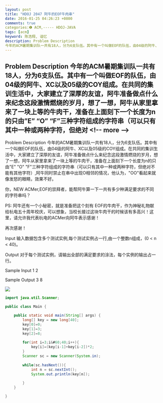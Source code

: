 ```yaml
---
layout: post
title: "HDOJ 2047 阿牛的EOF牛肉串"
date: 2016-01-25 04:26:23 +0800
comments: true
categories:❶ ACM,----- HDOJ-JAVA
tags: [acm]
keyword: 陈浩翔, 谙忆
description: Problem Description 
今年的ACM暑期集训队一共有18人，分为6支队伍。其中有一个叫做EOF的队伍，由04级的阿牛、XC以及05级的COY组成。在共同的集训生活中，大家建立了深厚的友谊，阿牛准备做点什么来纪念这段激情燃烧的岁月，想了一想，阿牛从家里拿来了一块上等的牛肉干，准备在上面刻下一个长度为n的只由”E” “O” “F”三种字符组成的字符串（可以只有其中一种或两种字符，但绝对 
---
```



Problem Description 
今年的ACM暑期集训队一共有18人，分为6支队伍。其中有一个叫做EOF的队伍，由04级的阿牛、XC以及05级的COY组成。在共同的集训生活中，大家建立了深厚的友谊，阿牛准备做点什么来纪念这段激情燃烧的岁月，想了一想，阿牛从家里拿来了一块上等的牛肉干，准备在上面刻下一个长度为n的只由”E” “O” “F”三种字符组成的字符串（可以只有其中一种或两种字符，但绝对
&#60;!-- more --&#62;
----------

Problem Description
今年的ACM暑期集训队一共有18人，分为6支队伍。其中有一个叫做EOF的队伍，由04级的阿牛、XC以及05级的COY组成。在共同的集训生活中，大家建立了深厚的友谊，阿牛准备做点什么来纪念这段激情燃烧的岁月，想了一想，阿牛从家里拿来了一块上等的牛肉干，准备在上面刻下一个长度为n的只由"E" "O" "F"三种字符组成的字符串（可以只有其中一种或两种字符，但绝对不能有其他字符）,阿牛同时禁止在串中出现O相邻的情况，他认为，"OO"看起来就像发怒的眼睛，效果不好。

你，NEW ACMer,EOF的崇拜者，能帮阿牛算一下一共有多少种满足要求的不同的字符串吗？

PS: 阿牛还有一个小秘密，就是准备把这个刻有 EOF的牛肉干，作为神秘礼物献给杭电五十周年校庆，可以想象，当校长接过这块牛肉干的时候该有多高兴！这里，请允许我代表杭电的ACMer向阿牛表示感谢！

再次感谢！
 

Input
输入数据包含多个测试实例,每个测试实例占一行,由一个整数n组成，(0 &#60; n &#60; 40)。

 

Output
对于每个测试实例，请输出全部的满足要求的涂法，每个实例的输出占一行。

 

Sample Input
1
2
 

Sample Output
3
8

![](http://img.blog.csdn.net/20160125162543544)



```java
import java.util.Scanner;

public class Main {

    public static void main(String[] args) {
        long[] key = new long[40];
        key[0]=0;
        key[1]=3;
        key[2]=8;
        
        for(int i=3;i&#60;40;i++){
            key[i]=(key[i-1]+key[i-2])*2;
        }
        Scanner sc = new Scanner(System.in);
        
        while(sc.hasNext()){
            int n = sc.nextInt();
            System.out.println(key[n]);
            
        }
    }

}

```